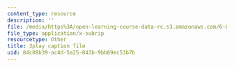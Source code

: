 ```yaml
---
content_type: resource
description: ''
file: /media/https%3A/open-learning-course-data-rc.s3.amazonaws.com/6-006-introduction-to-algorithms-spring-2020/84c08b39ac4d5a25843b9bb69ec53b7b_wEKFGdo4Sck.vtt
file_type: application/x-subrip
resourcetype: Other
title: 3play caption file
uid: 84c08b39-ac4d-5a25-843b-9bb69ec53b7b
---
```


